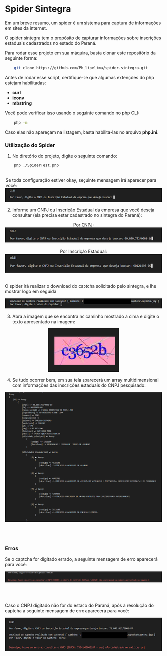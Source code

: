 # Spider Sintegra

Em um breve resumo, um spider é um sistema para captura de informações em sites da internet.

O spider sintegra tem o propósito de capturar informações sobre inscrições estaduais cadastrados no estado do Paraná.

Para rodar esse projeto em sua máquina, basta clonar este repositório da seguinte forma: 

~~~bash
    git clone https://github.com/Philipelima/spider-sintegra.git
~~~


Antes de rodar esse script, certifique-se que algumas extenções do php estejam habilitadas:

 * <b>curl</b>
 * <b>iconv</b>
 * <b>mbstring</b>

Você pode verificar isso usando o seguinte comando no php CLI:

~~~bash
    php -m
~~~

Caso elas não apareçam na listagem, basta habilita-las no arquivo <b>php.ini</b>.

### Utilização do Spider


1. No diretório do projeto, digite o seguinte comando: 

~~~bash
    php ./SpiderTest.php
~~~


<br>

<legend>Se toda configuração estiver okay, seguinte mensagem irá aparecer para você:</legend>
<img src="./.github/message_1.png" alt="Digite o cnpj">

<br>

2. Informe um CNPJ ou Inscrição Estadual da empresa que você deseja consultar (ela precisa estar cadastrado no sintegra do Paraná):
<center>
<legend>Por CNPJ:</legend>
    <img src="./.github/message_2.png" alt="Digite o cnpj">
</center>
<br>
<center>
<legend>Por Inscrição Estadual:</legend>
<img src="./.github/message_2_ie.png" alt="Digite o cnpj">
</center>
<br>

O spider irá realizar o download do captcha solicitado pelo sintegra, e lhe mostrar logo em seguida

<img src="./.github/message_3.png" alt="Digite o cnpj">

<br>

3. Abra a imagem que se encontra no caminho mostrado a cima e digite o texto apresentado na imagem:

<center>
    <img src="./.github/captcha_exemple.png" alt="Digite o cnpj">
</center>

4. Se tudo ocorrer bem, em sua tela aparecerá um array multidimensional com informações das inscrições estaduais do CNPJ pesquisado:

<center>
    <img src="./.github/resultado_consulta.png" alt="Digite o cnpj">
</center>


<br><br>

### Erros

Se o captcha for digitado errado, a seguinte mensagem de erro aparecerá para você:

<center>
    <img src="./.github/captcha_error.png" alt="Digite o cnpj">
</center>

<br><br>

Caso o CNPJ digitado não for do estado do Paraná, após a resolução do captcha a seguinte mensagem de erro aparecerá para você:


<center>
    <img src="./.github/error_cnpj_nao_cadastrado.png" alt="Digite o cnpj">
</center>